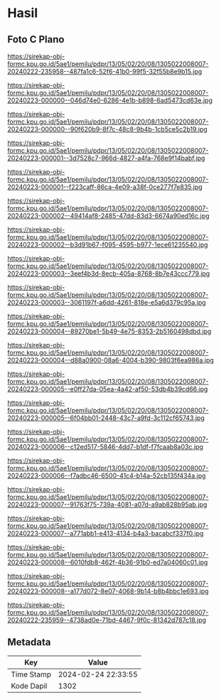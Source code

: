 # Hasil

## Foto C Plano

https://sirekap-obj-formc.kpu.go.id/5ae1/pemilu/pdpr/13/05/02/20/08/1305022008007-20240222-235958--487fa1c6-52f6-41b0-99f5-32f55b8e9b15.jpg

https://sirekap-obj-formc.kpu.go.id/5ae1/pemilu/pdpr/13/05/02/20/08/1305022008007-20240223-000000--046d74e0-6286-4e1b-b898-6ad5473cd63e.jpg

https://sirekap-obj-formc.kpu.go.id/5ae1/pemilu/pdpr/13/05/02/20/08/1305022008007-20240223-000000--90f620b9-8f7c-48c8-9b4b-1cb5ce5c2b19.jpg

https://sirekap-obj-formc.kpu.go.id/5ae1/pemilu/pdpr/13/05/02/20/08/1305022008007-20240223-000001--3d7528c7-966d-4827-a4fa-768e9f14babf.jpg

https://sirekap-obj-formc.kpu.go.id/5ae1/pemilu/pdpr/13/05/02/20/08/1305022008007-20240223-000001--f223caff-86ca-4e09-a38f-0ce277f7e835.jpg

https://sirekap-obj-formc.kpu.go.id/5ae1/pemilu/pdpr/13/05/02/20/08/1305022008007-20240223-000002--49414af8-2485-47dd-83d3-6674a90ed16c.jpg

https://sirekap-obj-formc.kpu.go.id/5ae1/pemilu/pdpr/13/05/02/20/08/1305022008007-20240223-000002--b3d91b67-f095-4595-b977-1ece61235540.jpg

https://sirekap-obj-formc.kpu.go.id/5ae1/pemilu/pdpr/13/05/02/20/08/1305022008007-20240223-000003--3eef4b3d-8ecb-405a-8768-8b7e43ccc779.jpg

https://sirekap-obj-formc.kpu.go.id/5ae1/pemilu/pdpr/13/05/02/20/08/1305022008007-20240223-000003--3061197f-a6dd-4261-818e-e5a6d379c95a.jpg

https://sirekap-obj-formc.kpu.go.id/5ae1/pemilu/pdpr/13/05/02/20/08/1305022008007-20240223-000004--89270be1-5b49-4e75-8353-2b5160498dbd.jpg

https://sirekap-obj-formc.kpu.go.id/5ae1/pemilu/pdpr/13/05/02/20/08/1305022008007-20240223-000004--d88a0900-08a6-4004-b390-9803f6ea986a.jpg

https://sirekap-obj-formc.kpu.go.id/5ae1/pemilu/pdpr/13/05/02/20/08/1305022008007-20240223-000005--e0ff27da-05ea-4a42-af50-53db4b39cd66.jpg

https://sirekap-obj-formc.kpu.go.id/5ae1/pemilu/pdpr/13/05/02/20/08/1305022008007-20240223-000005--6f04bb01-2448-43c7-a9fd-3c112cf65743.jpg

https://sirekap-obj-formc.kpu.go.id/5ae1/pemilu/pdpr/13/05/02/20/08/1305022008007-20240223-000006--c12ed517-5846-4dd7-b1df-f7fcaab8a03c.jpg

https://sirekap-obj-formc.kpu.go.id/5ae1/pemilu/pdpr/13/05/02/20/08/1305022008007-20240223-000006--f7adbc46-6500-41c4-b14a-52cb135f434a.jpg

https://sirekap-obj-formc.kpu.go.id/5ae1/pemilu/pdpr/13/05/02/20/08/1305022008007-20240223-000007--91763f75-739a-4081-a07d-a9ab828b95ab.jpg

https://sirekap-obj-formc.kpu.go.id/5ae1/pemilu/pdpr/13/05/02/20/08/1305022008007-20240223-000007--a771abb1-e413-4134-b4a3-bacabcf337f0.jpg

https://sirekap-obj-formc.kpu.go.id/5ae1/pemilu/pdpr/13/05/02/20/08/1305022008007-20240223-000008--6010fdb8-462f-4b36-91b0-ed7a04060c01.jpg

https://sirekap-obj-formc.kpu.go.id/5ae1/pemilu/pdpr/13/05/02/20/08/1305022008007-20240223-000008--a177d072-8e07-4068-9b14-b8b4bbc1e693.jpg

https://sirekap-obj-formc.kpu.go.id/5ae1/pemilu/pdpr/13/05/02/20/08/1305022008007-20240222-235959--4738ad0e-71bd-4467-9f0c-81342d787c18.jpg


## Metadata

| Key        | Value               |
| ---------- | ------------------- |
| Time Stamp | 2024-02-24 22:33:55 |
| Kode Dapil | 1302                |



